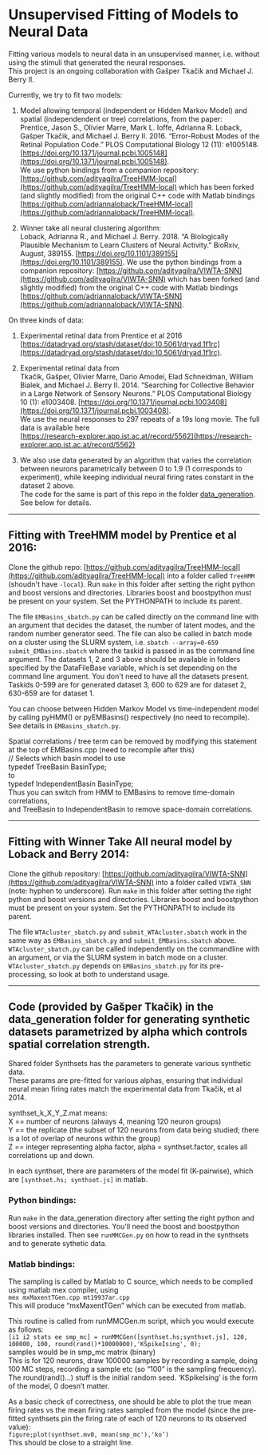 # Unsupervised Fitting of Models to Neural Data  
  
Fitting various models to neural data in an unsupervised manner, i.e. without using the stimuli that generated the neural responses.  
This project is an ongoing collaboration with Gašper Tkačik and Michael J. Berry II.  
  
Currently, we try to fit two models:  
1. Model allowing temporal (independent or Hidden Markov Model) and spatial (independendent or tree) correlations, from the paper:  
Prentice, Jason S., Olivier Marre, Mark L. Ioffe, Adrianna R. Loback, Gašper Tkačik, and Michael J. Berry II. 2016. “Error-Robust Modes of the Retinal Population Code.” PLOS Computational Biology 12 (11): e1005148. [https://doi.org/10.1371/journal.pcbi.1005148](https://doi.org/10.1371/journal.pcbi.1005148).  
We use python bindings from a companion repository: [https://github.com/adityagilra/TreeHMM-local](https://github.com/adityagilra/TreeHMM-local) which has been forked (and slightly modified) from the original C++ code with Matlab bindings [https://github.com/adriannaloback/TreeHMM-local](https://github.com/adriannaloback/TreeHMM-local).  
  
2. Winner take all neural clustering algorithm:  
Loback, Adrianna R., and Michael J. Berry. 2018. “A Biologically Plausible Mechanism to Learn Clusters of Neural Activity.” BioRxiv, August, 389155. [https://doi.org/10.1101/389155](https://doi.org/10.1101/389155).
We use the python bindings from a companion repository: [https://github.com/adityagilra/VIWTA-SNN](https://github.com/adityagilra/VIWTA-SNN) which has been forked (and slightly modified) from the original C++ code with Matlab bindings [https://github.com/adriannaloback/VIWTA-SNN](https://github.com/adriannaloback/VIWTA-SNN).  
  
On three kinds of data:  
1. Experimental retinal data from Prentice et al 2016   
[https://datadryad.org/stash/dataset/doi:10.5061/dryad.1f1rc](https://datadryad.org/stash/dataset/doi:10.5061/dryad.1f1rc).  
  
2. Experimental retinal data from  
Tkačik, Gašper, Olivier Marre, Dario Amodei, Elad Schneidman, William Bialek, and Michael J. Berry II. 2014. “Searching for Collective Behavior in a Large Network of Sensory Neurons.” PLOS Computational Biology 10 (1): e1003408. [https://doi.org/10.1371/journal.pcbi.1003408](https://doi.org/10.1371/journal.pcbi.1003408).  
We use the neural responses to 297 repeats of a 19s long movie. The full data is available here  
[https://research-explorer.app.ist.ac.at/record/5562](https://research-explorer.app.ist.ac.at/record/5562)  
  
3. We also use data generated by an algorithm that varies the correlation between neurons parametrically between 0 to 1.9 (1 corresponds to experiment), while keeping individual neural firing rates constant in the dataset 2 above.  
The code for the same is part of this repo in the folder [data_generation](https://github.com/adityagilra/UnsupervisedLearningNeuralData/tree/master/data_generation). See below for details.  
  
-------------  
  
## Fitting with TreeHMM model by Prentice et al 2016:  
Clone the github repo: [https://github.com/adityagilra/TreeHMM-local](https://github.com/adityagilra/TreeHMM-local) into a folder called `TreeHMM` (shoudn't have `-local`). Run `make` in this folder after setting the right python and boost versions and directories. Libraries boost and boostpython must be present on your system. Set the PYTHONPATH to include its parent.  
  
The file `EMBasins_sbatch.py` can be called directly on the command line with an argument that decides the dataset, the number of latent modes, and the random number generator seed. The file can also be called in batch mode on a cluster using the SLURM system, i.e. `sbatch --array=0-659 submit_EMBasins.sbatch` where the taskid is passed in as the command line argument. The datasets 1, 2 and 3 above should be available in folders specified by the DataFileBase variable, which is set depending on the command line argument. You don't need to have all the datasets present. Taskids 0-599 are for generated dataset 3, 600 to 629 are for dataset 2, 630-659 are for dataset 1.  
  
You can choose between Hidden Markov Model vs time-independent model by calling pyHMM() or pyEMBasins() respectively (no need to recompile). See details in `EMBasins_sbatch.py`.  
  
Spatial correlations / tree term can be removed by modifying this statement at the top of EMBasins.cpp (need to recompile after this)  
 // Selects which basin model to use  
 typedef TreeBasin BasinType;  
 to  
 typedef IndependentBasin BasinType;  
Thus you can switch from HMM to EMBasins to remove time-domain correlations,  
 and TreeBasin to IndependentBasin to remove space-domain correlations.  
    
-------------  
  
## Fitting with Winner Take All neural model by Loback and Berry 2014:  
Clone the github repository: [https://github.com/adityagilra/VIWTA-SNN](https://github.com/adityagilra/VIWTA-SNN) into a folder called `VIWTA_SNN` (note: hyphen to underscore). Run `make` in this folder after setting the right python and boost versions and directories. Libraries boost and boostpython must be present on your system. Set the PYTHONPATH to include its parent.  
  
The file `WTAcluster_sbatch.py` and `submit_WTAcluster.sbatch` work in the same way as `EMBasins_sbatch.py` and `submit_EMBasins.sbatch` above. `WTAcluster_sbatch.py` can be called independently on the commandline with an argument, or via the SLURM system in batch mode on a cluster. `WTAcluster_sbatch.py` depends on `EMBasins_sbatch.py` for its pre-processing, so look at both to understand usage.  
  
-------------  
  
## Code (provided by Gašper Tkačik) in the data_generation folder for generating synthetic datasets parametrized by alpha which controls spatial correlation strength.  
  
Shared folder Synthsets has the parameters to generate various synthetic data.  
These params are pre-fitted for various alphas, ensuring that individual neural mean firing rates match the experimental data from Tkačik, et al 2014.  
  
synthset_k_X_Y_Z.mat means:  
X == number of neurons (always 4, meaning 120 neuron groups)  
Y == the replicate (the subset of 120 neurons from data being studied; there is a lot of overlap of neurons within the group)  
Z == integer representing alpha factor, alpha = synthset.factor, scales all correlations up and down.  
  
In each synthset, there are parameters of the model fit (K-pairwise), which are `[synthset.hs; synthset.js]` in matlab.  
  
### Python bindings:  
Run `make` in the data_generation directory after setting the right python and boost versions and directories. You'll need the boost and boostpython libraries installed. Then see `runMMCGen.py` on how to read in the synthsets and to generate sythetic data.  
  
### Matlab bindings:  
The sampling is called by Matlab to C source, which needs to be complied using matlab mex compiler, using  
`mex mxMaxentTGen.cpp mt19937ar.cpp`  
This will produce “mxMaxentTGen” which can be executed from matlab.  
  
This routine is called from runMMCGen.m script, which you would execute as follows:  
`[i1 i2 stats ee smp_mc] = runMMCGen([synthset.hs;synthset.js], 120, 100000, 100, round(rand()*10000000),'KSpikeIsing', 0);`  
samples would be in smp_mc matrix (binary)  
This is for 120 neurons, draw 100000 samples by recording a sample, doing 100 MC steps, recording a sample etc (so “100” is the sampling frequency). The round(rand()…) stuff is the initial random seed. ‘KSpikeIsing’ is the form of the model, 0 doesn’t matter.  
  
As a basic check of correctness, one should be able to plot the true mean firing rates vs the mean firing rates sampled from the model (since the pre-fitted synthsets pin the firing rate of each of 120 neurons to its observed value):  
`figure;plot(synthset.mv0, mean(smp_mc'),'ko’)`  
This should be close to a straight line.  
  
